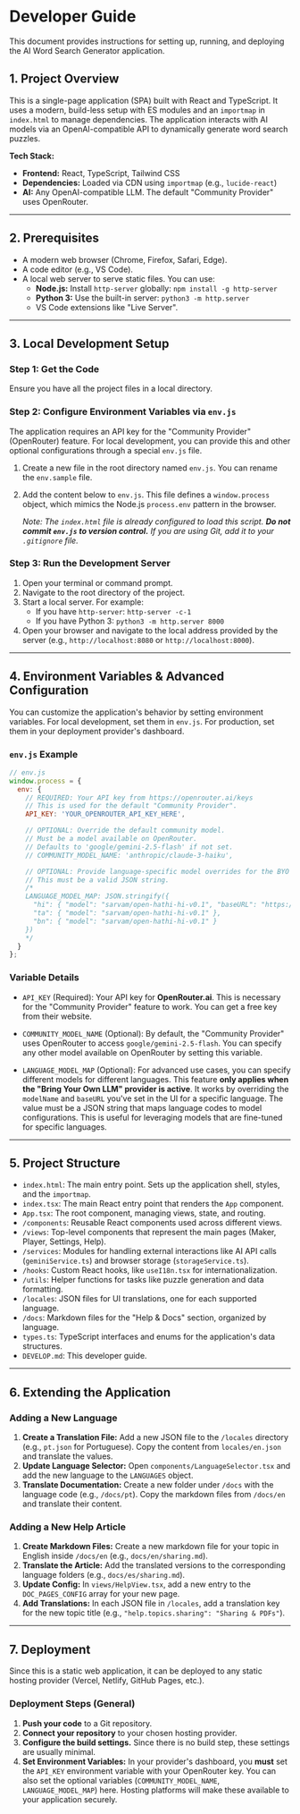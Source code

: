 # Developer Guide

This document provides instructions for setting up, running, and deploying the AI Word Search Generator application.

## 1. Project Overview

This is a single-page application (SPA) built with React and TypeScript. It uses a modern, build-less setup with ES modules and an `importmap` in `index.html` to manage dependencies. The application interacts with AI models via an OpenAI-compatible API to dynamically generate word search puzzles.

**Tech Stack:**
*   **Frontend:** React, TypeScript, Tailwind CSS
*   **Dependencies:** Loaded via CDN using `importmap` (e.g., `lucide-react`)
*   **AI:** Any OpenAI-compatible LLM. The default "Community Provider" uses OpenRouter.

---

## 2. Prerequisites

*   A modern web browser (Chrome, Firefox, Safari, Edge).
*   A code editor (e.g., VS Code).
*   A local web server to serve static files. You can use:
    *   **Node.js:** Install `http-server` globally: `npm install -g http-server`
    *   **Python 3:** Use the built-in server: `python3 -m http.server`
    *   VS Code extensions like "Live Server".

---

## 3. Local Development Setup

### Step 1: Get the Code

Ensure you have all the project files in a local directory.

### Step 2: Configure Environment Variables via `env.js`

The application requires an API key for the "Community Provider" (OpenRouter) feature. For local development, you can provide this and other optional configurations through a special `env.js` file.

1.  Create a new file in the root directory named `env.js`. You can rename the `env.sample` file.
2.  Add the content below to `env.js`. This file defines a `window.process` object, which mimics the Node.js `process.env` pattern in the browser.

    *Note: The `index.html` file is already configured to load this script. **Do not commit `env.js` to version control.** If you are using Git, add it to your `.gitignore` file.*

### Step 3: Run the Development Server

1.  Open your terminal or command prompt.
2.  Navigate to the root directory of the project.
3.  Start a local server. For example:
    *   If you have `http-server`: `http-server -c-1`
    *   If you have Python 3: `python3 -m http.server 8000`
4.  Open your browser and navigate to the local address provided by the server (e.g., `http://localhost:8080` or `http://localhost:8000`).

---

## 4. Environment Variables & Advanced Configuration

You can customize the application's behavior by setting environment variables. For local development, set them in `env.js`. For production, set them in your deployment provider's dashboard.

### `env.js` Example

```javascript
// env.js
window.process = {
  env: {
    // REQUIRED: Your API key from https://openrouter.ai/keys
    // This is used for the default "Community Provider".
    API_KEY: 'YOUR_OPENROUTER_API_KEY_HERE',

    // OPTIONAL: Override the default community model.
    // Must be a model available on OpenRouter.
    // Defaults to 'google/gemini-2.5-flash' if not set.
    // COMMUNITY_MODEL_NAME: 'anthropic/claude-3-haiku',

    // OPTIONAL: Provide language-specific model overrides for the BYO LLM provider.
    // This must be a valid JSON string.
    /*
    LANGUAGE_MODEL_MAP: JSON.stringify({
      "hi": { "model": "sarvam/open-hathi-hi-v0.1", "baseURL": "https://openrouter.ai/api/v1" },
      "ta": { "model": "sarvam/open-hathi-hi-v0.1" },
      "bn": { "model": "sarvam/open-hathi-hi-v0.1" }
    })
    */
  }
};
```

### Variable Details

*   `API_KEY` (Required): Your API key for **OpenRouter.ai**. This is necessary for the "Community Provider" feature to work. You can get a free key from their website.

*   `COMMUNITY_MODEL_NAME` (Optional): By default, the "Community Provider" uses OpenRouter to access `google/gemini-2.5-flash`. You can specify any other model available on OpenRouter by setting this variable.

*   `LANGUAGE_MODEL_MAP` (Optional): For advanced use cases, you can specify different models for different languages. This feature **only applies when the "Bring Your Own LLM" provider is active**. It works by overriding the `modelName` and `baseURL` you've set in the UI for a specific language. The value must be a JSON string that maps language codes to model configurations. This is useful for leveraging models that are fine-tuned for specific languages.

---

## 5. Project Structure

*   `index.html`: The main entry point. Sets up the application shell, styles, and the `importmap`.
*   `index.tsx`: The main React entry point that renders the `App` component.
*   `App.tsx`: The root component, managing views, state, and routing.
*   `/components`: Reusable React components used across different views.
*   `/views`: Top-level components that represent the main pages (Maker, Player, Settings, Help).
*   `/services`: Modules for handling external interactions like AI API calls (`geminiService.ts`) and browser storage (`storageService.ts`).
*   `/hooks`: Custom React hooks, like `useI18n.tsx` for internationalization.
*   `/utils`: Helper functions for tasks like puzzle generation and data formatting.
*   `/locales`: JSON files for UI translations, one for each supported language.
*   `/docs`: Markdown files for the "Help & Docs" section, organized by language.
*   `types.ts`: TypeScript interfaces and enums for the application's data structures.
*   `DEVELOP.md`: This developer guide.

---

## 6. Extending the Application

### Adding a New Language

1.  **Create a Translation File:** Add a new JSON file to the `/locales` directory (e.g., `pt.json` for Portuguese). Copy the content from `locales/en.json` and translate the values.
2.  **Update Language Selector:** Open `components/LanguageSelector.tsx` and add the new language to the `LANGUAGES` object.
3.  **Translate Documentation:** Create a new folder under `/docs` with the language code (e.g., `/docs/pt`). Copy the markdown files from `/docs/en` and translate their content.

### Adding a New Help Article

1.  **Create Markdown Files:** Create a new markdown file for your topic in English inside `/docs/en` (e.g., `docs/en/sharing.md`).
2.  **Translate the Article:** Add the translated versions to the corresponding language folders (e.g., `docs/es/sharing.md`).
3.  **Update Config:** In `views/HelpView.tsx`, add a new entry to the `DOC_PAGES_CONFIG` array for your new page.
4.  **Add Translations:** In each JSON file in `/locales`, add a translation key for the new topic title (e.g., `"help.topics.sharing": "Sharing & PDFs"`).

---

## 7. Deployment

Since this is a static web application, it can be deployed to any static hosting provider (Vercel, Netlify, GitHub Pages, etc.).

### Deployment Steps (General)

1.  **Push your code** to a Git repository.
2.  **Connect your repository** to your chosen hosting provider.
3.  **Configure the build settings.** Since there is no build step, these settings are usually minimal.
4.  **Set Environment Variables:** In your provider's dashboard, you **must** set the `API_KEY` environment variable with your OpenRouter key. You can also set the optional variables (`COMMUNITY_MODEL_NAME`, `LANGUAGE_MODEL_MAP`) here. Hosting platforms will make these available to your application securely.
